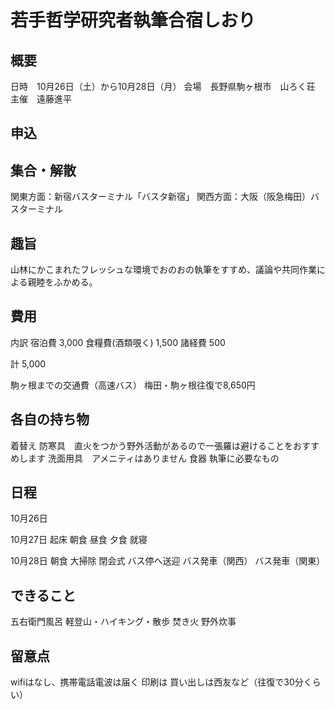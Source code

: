 # 若手哲学研究者執筆合宿しおり
## 概要
日時　10月26日（土）から10月28日（月）
会場　長野県駒ヶ根市　山ろく荘
主催　遠藤進平

## 申込

## 集合・解散
関東方面：新宿バスターミナル「バスタ新宿」
関西方面：大阪（阪急梅田）バスターミナル

## 趣旨
山林にかこまれたフレッシュな環境でおのおの執筆をすすめ、議論や共同作業による親睦をふかめる。

## 費用

内訳
宿泊費 3,000
食糧費(酒類覗く) 1,500
諸経費 500

計 5,000

駒ヶ根までの交通費（高速バス）
梅田・駒ヶ根往復で8,650円

## 各自の持ち物
着替え
防寒具　直火をつかう野外活動があるので一張羅は避けることをおすすめします
洗面用具　アメニティはありません
食器
執筆に必要なもの

## 日程
10月26日

10月27日
起床
朝食
昼食
夕食
就寝

10月28日
朝食
大掃除
閉会式
バス停へ送迎
バス発車（関西）
バス発車（関東）



## できること
五右衛門風呂
軽登山・ハイキング・散歩
焚き火
野外炊事


## 留意点
wifiはなし、携帯電話電波は届く
印刷は
買い出しは西友など（往復で30分くらい）

<!--- ここにゴリゴリ打っていきます --->

